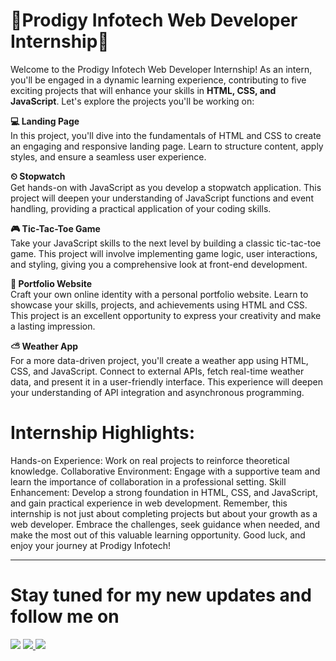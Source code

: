 # 🥇Prodigy Infotech Web Developer Internship🥇

Welcome to the Prodigy Infotech Web Developer Internship! As an intern, you'll be engaged in a dynamic learning experience, contributing to five exciting projects that will enhance your skills in **HTML, CSS, and JavaScript**. Let's explore the projects you'll be working on:

**💻 Landing Page**<br/>
In this project, you'll dive into the fundamentals of HTML and CSS to create an engaging and responsive landing page. Learn to structure content, apply styles, and ensure a seamless user experience.
<br/>

**⏲ Stopwatch**<br/>
Get hands-on with JavaScript as you develop a stopwatch application. This project will deepen your understanding of JavaScript functions and event handling, providing a practical application of your coding skills.
<br/>

**🎮 Tic-Tac-Toe Game**<br/>
Take your JavaScript skills to the next level by building a classic tic-tac-toe game. This project will involve implementing game logic, user interactions, and styling, giving you a comprehensive look at front-end development.
<br/>

**💼 Portfolio Website**<br/>
Craft your own online identity with a personal portfolio website. Learn to showcase your skills, projects, and achievements using HTML and CSS. This project is an excellent opportunity to express your creativity and make a lasting impression.
<br/>

**⛅ Weather App**<br/>
For a more data-driven project, you'll create a weather app using HTML, CSS, and JavaScript. Connect to external APIs, fetch real-time weather data, and present it in a user-friendly interface. This experience will deepen your understanding of API integration and asynchronous programming.
<br/>

# Internship Highlights:
Hands-on Experience: Work on real projects to reinforce theoretical knowledge.
Collaborative Environment: Engage with a supportive team and learn the importance of collaboration in a professional setting.
Skill Enhancement: Develop a strong foundation in HTML, CSS, and JavaScript, and gain practical experience in web development.
Remember, this internship is not just about completing projects but about your growth as a web developer. Embrace the challenges, seek guidance when needed, and make the most out of this valuable learning opportunity. Good luck, and enjoy your journey at Prodigy Infotech!
<hr/>

# Stay tuned for my new updates and follow me on   
<p align="center>
  
  <a href="https://linkedin.com/in/phaneendra-nikhil" target="_blank">
    <img src="https://img.shields.io/badge/LinkedIn-0077B5?style=for-the-badge&logo=linkedin&logoColor=white" target="_blank" />
  </a>
    <a href="mailto:tallapragadaphaneendranikhil@gmail.com">
     <img src="https://img.shields.io/badge/Gmail-333333?style=for-the-badge&logo=gmail&logoColor=red" />
    </a>
    
  <a href="https://phaneendra-nikhil.netlify.app/">
     <img src="https://img.shields.io/badge/Portfolio-FF5722?style=for-the-badge&logo=todoist&logoColor=white" /> 
  </a>

</p>

